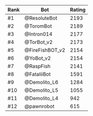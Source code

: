 Rank|Bot|Rating
---|---|---
#1|@ResoluteBot|2193
#2|@ToromBot|2189
#3|@Intron014|2177
#4|@TorBot_v2|2173
#5|@FireFishBOT_v2|2154
#6|@YoBot_v2|2154
#7|@RaspFish|2141
#8|@FataliiBot|1591
#9|@Demolito_L6|1284
#10|@Demolito_L5|1055
#11|@Demolito_L4|942
#12|@pawnrobot|615
